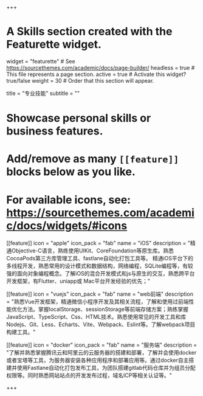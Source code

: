 +++
# A Skills section created with the Featurette widget.
widget = "featurette"  # See https://sourcethemes.com/academic/docs/page-builder/
headless = true  # This file represents a page section.
active = true  # Activate this widget? true/false
weight = 30  # Order that this section will appear.

title = "专业技能"
subtitle = ""

# Showcase personal skills or business features.
# 
# Add/remove as many `[[feature]]` blocks below as you like.
# 
# For available icons, see: https://sourcethemes.com/academic/docs/widgets/#icons

[[feature]]
  icon = "apple"
  icon_pack = "fab"
  name = "iOS"
  description = "精通Objective-C语言，熟练使用UIKit、CoreFoundation等原生库。熟悉CocoaPods第三方库管理工具、fastlane自动化打包工具等。 精通iOS平台下的多线程开发，熟悉常用的设计模式和数据结构，网络编程，SQLite编程等，有较强的面向对象编程概念。了解iOS的混合开发模式和js与原生的交互，熟悉跨平台开发框架，有Flutter、uniapp或 Mac平台开发经验的优先；"


  
[[feature]]
  icon = "vuejs"
  icon_pack = "fab"
  name = "web前端"
  description = "熟悉Vue开发框架，精通微信小程序开发及其相关流程，了解和使用过前端性能优化方法。掌握localStorage、sessionStorage等前端存储⽅案；熟练掌握 JavaScript、TypeScript、Css、HTML技术。熟悉使用常见的开发工具和库Nodejs、Git、Less、Echarts、Vite、Webpack、Eslint等。了解webpack项目构建工具。"  
  
[[feature]]
  icon = "docker"
  icon_pack = "fab"
  name = "服务端"
  description = "了解并熟悉掌握腾讯云和阿里云的云服务器的搭建和部署，了解并会使用docker或者宝塔等工具，为服务器安装各种应用程序和部署应用等。通过docker自主搭建并使用Fastlane⾃动化打包发布⼯具，为团队搭建gitlab代码仓库并为组员分配权限等。同时熟悉网站站点的开发发布过程，域名ICP等相关认证等。"

+++
